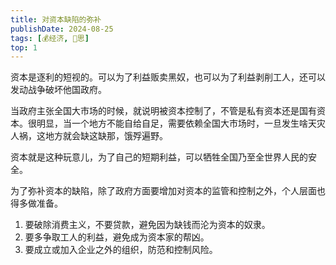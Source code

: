 ```yaml
---
title: 对资本缺陷的弥补
publishDate: 2024-08-25
tags: [💰经济, 🤔思]
top: 1
---
```


资本是逐利的短视的。可以为了利益贩卖黑奴，也可以为了利益剥削工人，还可以发动战争破坏他国政府。

当政府主张全国大市场的时候，就说明被资本控制了，不管是私有资本还是国有资本。很明显，当一个地方不能自给自足，需要依赖全国大市场时，一旦发生啥天灾人祸，这地方就会缺这缺那，饿殍遍野。

资本就是这种玩意儿，为了自己的短期利益，可以牺牲全国乃至全世界人民的安全。

为了弥补资本的缺陷，除了政府方面要增加对资本的监管和控制之外，个人层面也得多做准备。

1. 要破除消费主义，不要贷款，避免因为缺钱而沦为资本的奴隶。
2. 要多争取工人的利益，避免成为资本家的帮凶。
3. 要成立或加入企业之外的组织，防范和控制风险。
